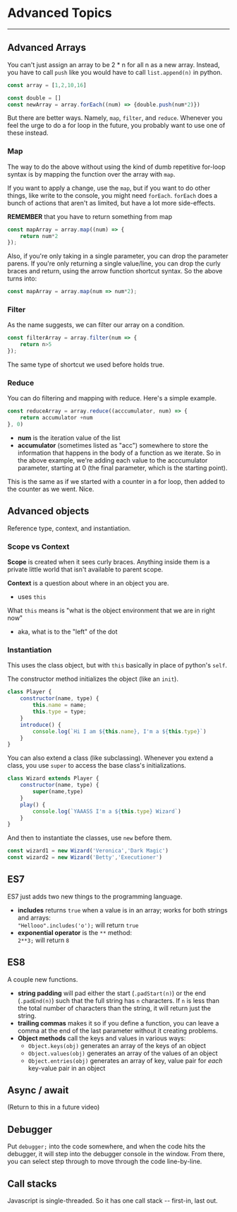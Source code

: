 # Advanced Topics
---
## Advanced Arrays
You can't just assign an array to be 2 * n for all n as a new array. Instead, you have to call `push` like you would have to call `list.append(n)` in python.

```JavaScript
const array = [1,2,10,16]

const double = []
const newArray = array.forEach((num) => {double.push(num*2)})
```

But there are better ways. Namely, `map`, `filter`, and `reduce`. Whenever you feel the urge to do a for loop in the future, you probably want to use one of these instead.

### Map
The way to do the above without using the kind of dumb repetitive for-loop syntax is by mapping the function over the array with `map`.

If you want to apply a change, use the `map`, but if you want to do other things, like write to the console, you might need `forEach`. `forEach` does a bunch of actions that aren't as limited, but have a lot more side-effects.

**REMEMBER** that you have to return something from map

```JavaScript
const mapArray = array.map((num) => {
    return num*2
});
```
Also, if you're only taking in a single parameter, you can drop the parameter parens. If you're only returning a single value/line, you can drop the curly braces and return, using the arrow function shortcut syntax. So the above turns into:
```javascript
const mapArray = array.map(num => num*2);
```

### Filter
As the name suggests, we can filter our array on a condition.

```JavaScript
const filterArray = array.filter(num => {
    return n>5
});
```
The same type of shortcut we used before holds true.


### Reduce
You can do filtering and mapping with reduce. Here's a simple example.
```javascript
const reduceArray = array.reduce((acccumulator, num) => {
    return accumulator +num
}, 0)

```
- **num** is the iteration value of the list
- **accumulator** (sometimes listed as "acc") somewhere to store the information that happens in the body of a function as we iterate. So in the above example, we're adding each value to the acccumulator parameter, starting at 0 (the final parameter, which is the starting point).

This is the same as if we started with a counter in a for loop, then added to the counter as we went. Nice.


## Advanced objects
Reference type, context, and instantiation.

### Scope vs Context
**Scope** is created when it sees curly braces. Anything inside them is a private little world that isn't available to parent scope.

**Context** is a question about where in an object you are.
- uses `this`

What `this` means is "what is the object environment that we are in right now"
- aka, what is to the "left" of the dot

### Instantiation
This uses the class object, but with `this` basically in place of python's `self`.

The constructor method initializes the object (like an `init`).
```javascript
class Player {
    constructor(name, type) {
        this.name = name;
        this.type = type;
    }
    introduce() {
        console.log(`Hi I am ${this.name}, I'm a ${this.type}`)
    }
}

```

You can also extend a class (like subclassing). Whenever you extend a class, you use `super` to access the base class's initializations.

```JavaScript
class Wizard extends Player {
    constructor(name, type) {
        super(name,type)
    }
    play() {
        console.log(`YAAASS I'm a ${this.type} Wizard`)
    }
}
```
And then to instantiate the classes, use `new` before them.
```javascript
const wizard1 = new Wizard('Veronica','Dark Magic')
const wizard2 = new Wizard('Betty','Executioner')
```


## ES7
ES7 just adds two new things to the programming language.
- **includes** returns `true` when a value is in an array; works for both strings and arrays:  
    `"Hellooo".includes('o');` will return `true`
- **exponential operator** is the `**` method:  
    `2**3;` will return `8`

## ES8
A couple new functions.
- **string padding** will pad either the start (`.padStart(n)`) or the end (`.padEnd(n)`) such that the full string has `n` characters. If `n` is less than the total number of characters than the string, it will return just the string.
- **trailing commas** makes it so if you define a function, you can leave a comma at the end of the last parameter without it creating problems.
- **Object methods** call the keys and values in various ways:
    - `Object.keys(obj)` generates an array of the keys of an object
    - `Object.values(obj)` generates an array of the values of an object
    - `Object.entries(obj)` generates an array of key, value pair for *each* key-value pair in an object

## Async / await
(Return to this in a future video)

## Debugger
Put `debugger;` into the code somewhere, and when the code hits the debugger, it will step into the debugger console in the window. From there, you can select step through to move through the code line-by-line.

## Call stacks
Javascript is single-threaded. So it has one call stack -- first-in, last out.
